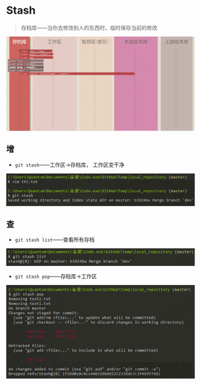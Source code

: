 # Stash

> 存档库——当你去修改别人的东西时，临时保存当前的修改

![1559117230148](Stash.assets/1559117230148.png)

## 增

- `git stash`——工作区→存档库， 工作区变干净

![1559126350450](Stash.assets/1559126350450.png)

## 查

- `git stash list`——查看所有存档

![1559127115823](Stash.assets/1559127115823.png)

- `git stash pop`——存档库→工作区

![1559127235378](Stash.assets/1559127235378.png)


